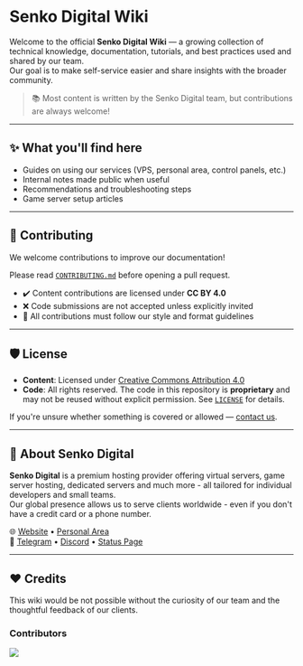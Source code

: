 # Senko Digital Wiki

Welcome to the official **Senko Digital Wiki** — a growing collection of technical knowledge, documentation, tutorials, and best practices used and shared by our team.  
Our goal is to make self-service easier and share insights with the broader community.

> 📚 Most content is written by the Senko Digital team, but contributions are always welcome!

---

## ✨ What you'll find here

- Guides on using our services (VPS, personal area, control panels, etc.)
- Internal notes made public when useful
- Recommendations and troubleshooting steps
- Game server setup articles

---

## 🤝 Contributing

We welcome contributions to improve our documentation!

Please read [`CONTRIBUTING.md`](./CONTRIBUTING.md) before opening a pull request.

- ✔️ Content contributions are licensed under **CC BY 4.0**
- ❌ Code submissions are not accepted unless explicitly invited
- 📝 All contributions must follow our style and format guidelines

---

## 🛡️ License

- **Content**: Licensed under [Creative Commons Attribution 4.0](https://creativecommons.org/licenses/by/4.0/)  
- **Code**: All rights reserved. The code in this repository is **proprietary** and may not be reused without explicit permission. See [`LICENSE`](./LICENSE) for details.

If you're unsure whether something is covered or allowed — [contact us](https://senko.digital/contacts).

---

## 🐾 About Senko Digital

**Senko Digital** is a premium hosting provider offering virtual servers, game server hosting, dedicated servers and much more - all tailored for individual developers and small teams.  
Our global presence allows us to serve clients worldwide - even if you don't have a credit card or a phone number.

🌐 [Website](https://senko.digital/) • [Personal Area](https://my.senko.digital/billmgr)  
💬 [Telegram](https://t.me/senkodigital) • [Discord](https://senko.digital/discord) • [Status Page](https://status.senko.digital/)

---

## ❤️ Credits

This wiki would be not possible without the curiosity of our team and the thoughtful feedback of our clients.

### Contributors

<a href = "https://github.com/senko-digital/wiki/graphs/contributors">
  <img src = "https://contrib.rocks/image?repo=senko-digital/wiki"/>
</a>
